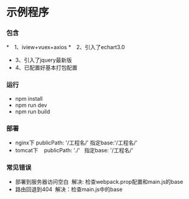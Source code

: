 # 示例程序

### 包含 
*　1、iview+vuex+axios 
*　2、引入了echart3.0 
*  3、引入了jquery最新版 
*  4、已配置好基本打包配置

### 运行
* npm install   
* npm run dev
* npm run build

### 部署
* nginx下 
  publicPath: '/工程名/'  指定base:'/工程名/'
* tomcat下  
  publicPath: './'   指定base: '/工程名/'
  
### 常见错误
* 部署到服务器访问空白
  解决: 检查webpack.prop配置和main.js的base
* 路由回退到404
  解决：检查main.js中的base
